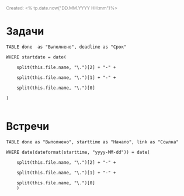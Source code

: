 <span style="font-size:12px; color:#888888;">Created: <% tp.date.now("DD.MM.YYYY HH:mm")%></span>

# Задачи

```dataview
TABLE done  as "Выполнено", deadline as "Срок"

WHERE startdate = date(

    split(this.file.name, "\.")[2] + "-" +

    split(this.file.name, "\.")[1] + "-" +

    split(this.file.name, "\.")[0]

)
    
```


# Встречи


```dataview
TABLE done as "Выполнено", starttime as "Начало", link as "Ссылка"

WHERE date(dateformat(starttime, "yyyy-MM-dd")) = date(

    split(this.file.name, "\.")[2] + "-" +

    split(this.file.name, "\.")[1] + "-" +

    split(this.file.name, "\.")[0]
    )
    
```


